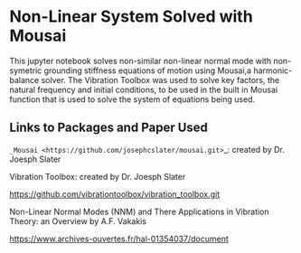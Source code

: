 # Non-Linear System Solved with Mousai
This jupyter notebook solves non-similar non-linear normal mode with non-symetric grounding stiffness equations of motion using Mousai,a harmonic-balance solver. The Vibration Toolbox was used to solve key factors, the natural frequency and initial conditions, to be used in the built in Mousai function that is used to solve the system of equations being used. 


## Links to Packages and Paper Used
`_Mousai <https://github.com/josephcslater/mousai.git>`_: created by Dr. Joesph Slater


  
Vibration Toolbox: created by Dr. Joesph Slater

  https://github.com/vibrationtoolbox/vibration_toolbox.git
  
Non-Linear Normal Modes (NNM) and There Applications in Vibration Theory: an Overview by A.F. Vakakis

  https://www.archives-ouvertes.fr/hal-01354037/document
